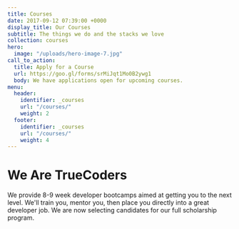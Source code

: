 ```yaml
---
title: Courses
date: 2017-09-12 07:39:00 +0000
display_title: Our Courses
subtitle: The things we do and the stacks we love
collection: courses
hero:
  image: "/uploads/hero-image-7.jpg"
call_to_action:
  title: Apply for a Course
  url: https://goo.gl/forms/srMiJqt1Mo0B2ywg1
  body: We have applications open for upcoming courses.
menu:
  header:
    identifier: _courses
    url: "/courses/"
    weight: 2
  footer:
    identifier: _courses
    url: "/courses/"
    weight: 4
---
```


# We Are TrueCoders

We provide 8-9 week developer bootcamps aimed at getting you to the next level.
We'll train you, mentor you, then place you directly into a great developer job. We are now selecting candidates for our full scholarship program.
